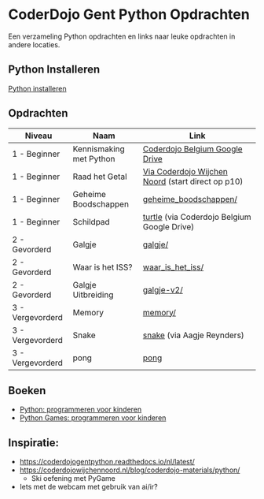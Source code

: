 # CoderDojo Gent Python Opdrachten

Een verzameling Python opdrachten en links naar leuke opdrachten in andere locaties.

## Python Installeren

[Python installeren](INSTALL.md)

## Opdrachten

| Niveau           | Naam                    | Link                                                                                                                        |
| ---------------- | ----------------------- | --------------------------------------------------------------------------------------------------------------------------- |
| 1 - Beginner     | Kennismaking met Python | [Coderdojo Belgium Google Drive](https://drive.google.com/file/d/1s12L4sIU-WU-DM0DNQ_s6aBhFoMWQjMD)                         |
| 1 - Beginner     | Raad het Getal          | [Via Coderdojo Wijchen Noord](https://drive.google.com/file/d/1TZRLjFt4_y78Pcq89kh2_wcbAhYC0Dcm/view) (start direct op p10) |
| 1 - Beginner     | Geheime Boodschappen    | [geheime_boodschappen/](geheime_boodschappen/README.md)                                                                     |
| 1 - Beginner     | Schildpad               | [turtle](turtle/Python_beginner_opdrachtjes_Turtle.pdf) (via Coderdojo Belgium Google Drive)                                |
| 2 - Gevorderd    | Galgje                  | [galgje/](galgje/README.md)                                                                                                 |
| 2 - Gevorderd    | Waar is het ISS?        | [waar_is_het_iss/](waar_is_het_iss/README.md)                                                                               |
| 2 - Gevorderd    | Galgje Uitbreiding      | [galgje-v2/](galgje-v2/README.md)                                                                                           |
| 3 - Vergevorderd | Memory                  | [memory/](memory/README.md)                                                                                                 |
| 3 - Vergevorderd | Snake                   | [snake](snake/pygame%20cursus.pdf) (via Aagje Reynders)                                                                     |
| 3 - Vergevorderd | pong                    | [pong](pong/README.md)                                                                                                      |

## Boeken

* [Python: programmeren voor kinderen](https://gent.bibliotheek.be/catalogus/carol-vorderman/python/boek/library-marc-vlacc_10121547)
* [Python Games: programmeren voor kinderen](https://gent.bibliotheek.be/catalogus/carol-vorderman/python-games-programmeren-voor-kinderen/boek/library-marc-vlacc_10189907)

## Inspiratie:

* https://coderdojogentpython.readthedocs.io/nl/latest/
* https://coderdojowijchennoord.nl/blog/coderdojo-materials/python/
  * Ski oefening met PyGame
* Iets met de webcam met gebruik van ai/ir?

